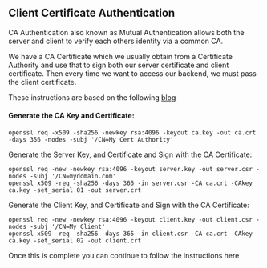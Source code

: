 ## Client Certificate Authentication
CA Authentication also known as Mutual Authentication allows both the server and client to verify each others identity via a common CA.

We have a CA Certificate which we usually obtain from a Certificate Authority and use that to sign both our server certificate and client certificate. 
Then every time we want to access our backend, we must pass the client certificate.

These instructions are based on the following [blog](https://awkwardferny.medium.com/configuring-certificate-based-mutual-authentication-with-kubernetes-ingress-nginx-20e7e38fdfca)

#### Generate the CA Key and Certificate:
```
openssl req -x509 -sha256 -newkey rsa:4096 -keyout ca.key -out ca.crt -days 356 -nodes -subj '/CN=My Cert Authority'
```
Generate the Server Key, and Certificate and Sign with the CA Certificate:
```
openssl req -new -newkey rsa:4096 -keyout server.key -out server.csr -nodes -subj '/CN=mydomain.com'
openssl x509 -req -sha256 -days 365 -in server.csr -CA ca.crt -CAkey ca.key -set_serial 01 -out server.crt
```

Generate the Client Key, and Certificate and Sign with the CA Certificate:
```
openssl req -new -newkey rsa:4096 -keyout client.key -out client.csr -nodes -subj '/CN=My Client'
openssl x509 -req -sha256 -days 365 -in client.csr -CA ca.crt -CAkey ca.key -set_serial 02 -out client.crt
```

Once this is complete you can continue to follow the instructions here
